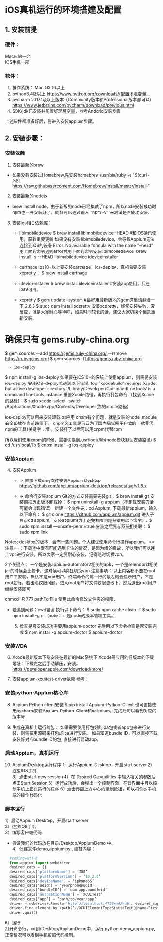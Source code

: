 # iOS真机运行的环境搭建及配置
  
  ## 1. 安装前提
  ### 硬件：
  Mac电脑一台<br>
  IOS手机一部<br>

  ### 软件：
  1. 操作系统： Mac OS 10以上
  2. python3.4及以上 https://www.python.org/downloads/(配置环境变量）
  3. pycharm 2017.1及以上版本（Community版本和Professional版本都可以）
    https://www.jetbrains.com/pycharm/download/previous.html
  4. SDK/jdk已安装并配置好环境变量，参考Andorid安装步骤
  
  上述软件都准备好后，则进入安装appium步骤。
  ## 2. 安装步骤：

### 安装依赖
  1. 安装最新的brew
  - 如果没有安装过Homebrew,先安装homebrew/usr/bin/ruby -e "$(curl -fsSL https://raw.githubusercontent.com/Homebrew/install/master/install)"         
  2. 安装最新的nodejs
  - brew install node，由于新版的node已经集成了npm，所以node安装成功时npm也一并安装好了。同样可以通过输入 "npm -v" 来测试是否成功安装.
      
  3. 安装ios相关依赖库：
      - libimobiledevice
$ brew install libimobiledevice –HEAD #和iOS通讯使用，获取重要更新如果没有安装 libimobiledevice，会导致Appium无法连接到iOS的设备Error: No available formula with the name "–head" 用上面的命令遇到error后用下面的命令安装libimobiledevice brew install -s --HEAD libimobiledevice ideviceinstaller
      - carthage
ios10+以上要安装carthage，ios-deploy，真机需要安装xcpretty：$ brew install carthage

      - ideviceinstaller$ brew install ideviceinstaller   #安装app使用，只在ios9可用。      
      - xcpretty
$ gem update –system #最好用最新版本的gem这里请翻墙一下 2.6.3$ sudo gem install xcpretty 安装xcpretty，经常安装失败，没反应，但是大家耐心等待吧，如果时间较长的话，建议大家切换个目录重新安装。# 确保只有 gems.ruby-china.org$ gem sources --add https://gems.ruby-china.org/ --remove https://rubygems.org/$ gem sources -lhttps://gems.ruby-china.org
      - ios-deploy
$ npm install -g ios-deploy如果要在iOS10+的系统上使用appium，则需要安装ios-deploy安装iOS-deploy若遇到以下错误: tool 'xcodebuild' requires Xcode, but active developer directory '/Library/Developer/CommandLineTools' is a command line tools instance重置Xcode路径，再执行打包命令.（找到Xcode的路径）：$ sudo xcode-select -switch /Applications/Xcode.app/Contents/Developer(你的xcode路径)ios-deploy可以用来安装卸载ios应用cnpm有个问题，就是安装的node_module会全部放在当前路径下。cnpm这工具是马云为了国内局域网用户做的一款替代npm的工具(关键字：墙)，安装好了以后可以用cnpm代替npm 所以我们使用cnpm的时候，需要切换到/usr/local/lib(node模块默认安装路径)$ cd /usr/local/lib$ cnpm install -g ios-deploy
      
### 安装Appium
      
  4. 安装Appium
      - -> 直接下载dmg文件安装Appium Desktophttps://github.com/appium/appium-desktop/releases/tag/v1.6.x      - -> 命令行安装appiumGit的方式安装需要先装git：$ brew install git安装前把历史版本卸载掉：$ npm uninstall -g appium（不卸载安装的话可能会出现错误）新建一个文件夹：cd Appium, 下载最新appium，输入以下命令：$ git clone https://github.com/appium/appium.git进入子目录cd appium，安装appium(为了避免权限问题报错用以下命令）：$ sudo npm install —unsafe-perm=true安装之后要与系统相关联： $ sudo npm linkNotes: desktop的版本，会有一些问题。个人建议使用命令行操作appium。==注意==：下载途中很有可能遇到卡住的情况，是因为墙的缘故，所以我们可以连上vpn进行安装。所以大家一定要耐心安装，记得随时切换vpn。2个关键点： 一个是安装appium-automator2相关的apk，一个是selendorid相关jar的时候会比较卡，这时候可以疯狂切换vpn注意事项： 以上内容都不要在root用户下安装，默认不是root用户。终端命令的每一行的最左侧会显示用户，不是root就行。若出现权限问题，进入root用户将文件权限更改下。然后退出root用户继续安装即可chmod -R 777 pathForFile 使用此命令修改文件夹的权限。- 若遇到问题：cwd错误执行以下命令：$ sudo npm cache clean -f$ sudo npm install -g n（note： n 是node的版本管理工具。）
      
  5. 检查是否安装成功需要用appium-doctor
      先后用以下命令检查是否安装完成$ npm install -g appium-doctor$ appium-doctor      


### 安装WDA
  6. Xcode最新版本下载安装在最新的Mac系统下
Xcode等应用的旧版本的下载地址：下载完之后手动解压，安装。https://developer.apple.com/download/more/ 

  7. 安装appium-xcuitest-driver依赖
 参考：
 

### 安装python-Appium核心库
  8. Appium Python client安装
$ pip install Appium-Python-Client
也可直接使用pycharm安装Appium-Python-Client和selenium。完成后可以看到对应的版本号<br>
  
  9. 生成在真机上运行的包：
如果需要使用打包好的ipa包或者app包来进行安装，则需要用源码来打包成ipa进行安装。
如果知道bundle ID，可以直接下载安装好对应bundle ID的包, 直接进行启动app。


### 启动Appium，真机运行
  10. AppiumDesktop运行程序1）运行Appium-Desktop，开启start server2）连接IOS手机<br>3）点击start new session4）在 Desired Capabilities 中输入相关的参数后点击Start Session5）运行成功后，会弹出一个控制界面，在该界面中可以控制手机上正在运行的程序6）点击界面上方中心的录制按钮，可以将你对手机端的操作代码化

### 脚本运行
 1）启动Appium Desktop，开启start server<br>
 2）连接IOS手机<br>
 3）编写客户端代码<br>
  - 假设我们的代码放在目录/Desktop/AppiumDemo 中。<br>
 4）创建文件demo_appium.py , 编辑内容：<br>
```python
  #coding=utf-8
  from appium import webdriver
  desired_caps = {}
  desired_caps['platformName'] = ‘IOS’
  desired_caps['platformVersion'] = ’10.2.6’
  desired_caps['deviceName'] = ‘iphone6S’
  desired_caps[‘udid’] = ‘yourphonesudid’
  desired_caps[‘bundleID’] = ‘com.app.bundleid’
  desired_caps['automationName'] = ‘XCUITest’
  desired_caps[‘app’] = ‘path/to/your/app’
  driver = webdriver.Remote('http://localhost:4723/wd/hub', desired_caps)
  driver.find_element_by_xpath(‘//XCUIElementTypeStaticText[@name=“test”]’).click()
  driver.quit()
```
5）运行<br>
打开命令行，cd到/Desktop/AppiumDemo中，运行 python demo_appium.py, 正常情况可以看到手机按照代码控制。<br>
